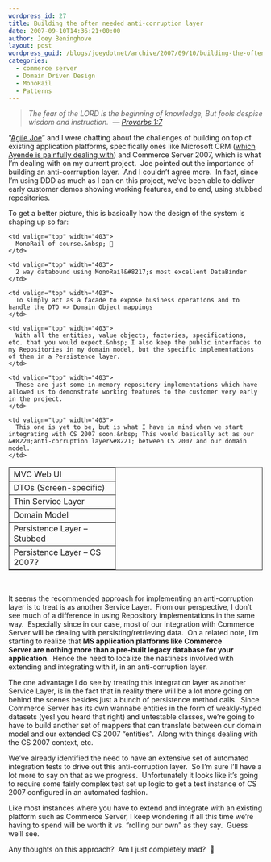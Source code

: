 ```yaml
---
wordpress_id: 27
title: Building the often needed anti-corruption layer
date: 2007-09-10T14:36:21+00:00
author: Joey Beninghove
layout: post
wordpress_guid: /blogs/joeydotnet/archive/2007/09/10/building-the-often-needed-anti-corruption-layer.aspx
categories:
  - commerce server
  - Domain Driven Design
  - MonoRail
  - Patterns
---
```

> _The fear of the LORD is the beginning of knowledge, But fools despise wisdom and instruction.&nbsp; &#8212;_ [_Proverbs 1:7_](http://www.blueletterbible.org/cgi-bin/tools/printer-friendly.pl?book=Pro&chapter=1&version=NKJV#7)

&#8220;[Agile Joe](http://agilejoe.com)&#8221; and I were chatting about the challenges of building on top of existing application platforms, specifically ones like Microsoft CRM ([which Ayende is painfully dealing with](http://www.ayende.com/Blog/archive/2007/09/09/Microsoft-CRM-Frustrations.aspx)) and Commerce Server 2007, which is what I&#8217;m dealing with on my current project.&nbsp; Joe pointed out&nbsp;the importance of building an anti-corrruption layer.&nbsp; And I couldn&#8217;t agree more.&nbsp; In fact, since I&#8217;m using DDD as much as I can on this project, we&#8217;ve been able to deliver early customer demos showing working features, end to end, using stubbed repositories.&nbsp; 

To get&nbsp;a better picture, this is basically how the design of the system is shaping up so far:

<table cellspacing="0" cellpadding="2" width="600" border="1">
  <tr>
    <td valign="top" width="194">
      MVC Web UI
    </td>
    
    <td valign="top" width="403">
      MonoRail of course.&nbsp; 🙂
    </td>
  </tr>
  
  <tr>
    <td valign="top" width="194">
      DTOs (Screen-specific)
    </td>
    
    <td valign="top" width="403">
      2 way databound using MonoRail&#8217;s most excellent DataBinder
    </td>
  </tr>
  
  <tr>
    <td valign="top" width="194">
      Thin Service Layer
    </td>
    
    <td valign="top" width="403">
      To simply act as a facade to expose business operations and to handle the DTO => Domain Object mappings
    </td>
  </tr>
  
  <tr>
    <td valign="top" width="194">
      Domain Model
    </td>
    
    <td valign="top" width="403">
      With all the entities, value objects, factories, specifications, etc. that you would expect.&nbsp; I also keep the public interfaces to my Repositories in my domain model, but the specific implementations of them in a Persistence layer.
    </td>
  </tr>
  
  <tr>
    <td valign="top" width="194">
      Persistence Layer &#8211; Stubbed
    </td>
    
    <td valign="top" width="403">
      These are just some in-memory repository implementations which have allowed us to demonstrate working features to the customer very early in the project.
    </td>
  </tr>
  
  <tr>
    <td valign="top" width="194">
      Persistence Layer &#8211; CS 2007?
    </td>
    
    <td valign="top" width="403">
      This one is yet to be, but is what I have in mind when we start integrating with CS 2007 soon.&nbsp; This would basically act as our &#8220;anti-corruption layer&#8221; between CS 2007 and our domain model.
    </td>
  </tr>
</table>

&nbsp;

It seems the recommended approach for implementing an anti-corruption layer is to treat is as another Service Layer.&nbsp; From our perspective, I don&#8217;t see much of a difference in using Repository implementations in the same way.&nbsp; Especially since in our case, most of our integration with&nbsp;Commerce Server will be dealing with persisting/retrieving data.&nbsp; On a related note, I&#8217;m starting to realize that **MS application platforms like Commerce Server&nbsp;are&nbsp;nothing more than a pre-built legacy database for your application**.&nbsp; Hence the need to localize the nastiness involved with extending and&nbsp;integrating with it, in an anti-corruption layer.

The one advantage I do see by treating this integration layer as another Service Layer, is in the fact that in reality there will be a lot more going on behind the scenes besides just a bunch of persistence method calls.&nbsp; Since Commerce Server has its own wannabe entities in the form of weakly-typed datasets (yes!&nbsp;you heard that right) and untestable classes, we&#8217;re going to have to build another set of mappers that can translate between our domain model and our extended CS 2007 &#8220;entities&#8221;.&nbsp; Along with things dealing with the CS 2007 context, etc.&nbsp; 

We&#8217;ve already identified the need to have an extensive set of automated integration tests to drive out this anti-corruption layer.&nbsp; So I&#8217;m sure I&#8217;ll have a lot more to say on that as we progress.&nbsp; Unfortunately it looks like it&#8217;s going to require some fairly complex test set up logic to get a test instance of CS 2007 configured in an automated fashion.

Like most instances where you have to extend and integrate with an existing platform such as Commerce Server, I keep wondering if all this time we&#8217;re having to spend will be worth it vs. &#8220;rolling our own&#8221; as they say.&nbsp; Guess we&#8217;ll see.

Any thoughts on this approach?&nbsp; Am I just completely mad?&nbsp; 🙂
